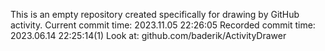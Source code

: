 This is an empty repository created specifically for drawing by GitHub activity.
Current commit time: 2023.11.05 22:26:05
Recorded commit time: 2023.06.14 22:25:14(1)
Look at: github.com/baderik/ActivityDrawer

